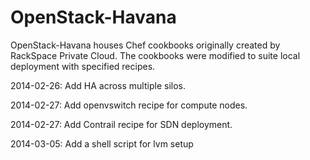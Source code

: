 OpenStack-Havana
================

OpenStack-Havana houses Chef cookbooks originally created by RackSpace Private Cloud. The cookbooks were modified to suite 
local deployment with specified recipes.  

2014-02-26: Add HA across multiple silos.

2014-02-27: Add openvswitch recipe for compute nodes.

2014-02-27: Add Contrail recipe for SDN deployment.

2014-03-05: Add a shell script for lvm setup
